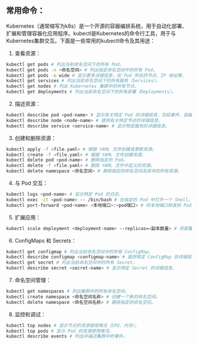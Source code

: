 ## 常用命令：

Kubernetes（通常缩写为k8s）是一个开源的容器编排系统，用于自动化部署、扩展和管理容器化应用程序。kubectl是Kubernetes的命令行工具，用于与Kubernetes集群交互。下面是一些常用的kubectl命令及其用途：
1. 查看资源：

  ```bash
  kubectl get pods # 列出当前命名空间下的所有 Pod。
  kubectl get pods -n <命名空间> # 列出指定命名空间中的所有 Pod。
  kubectl get pods -o wide # 显示更多详细信息，如 Pod 所在的节点、IP 地址等。
  kubectl get services # 列出当前命名空间下的所有服务（Services）。
  kubectl get nodes # 列出 Kubernetes 集群中的所有节点。
  kubectl get deployments # 列出当前命名空间下的所有部署（Deployments）。
  ```

2. 描述资源：

  ```bash
  kubectl describe pod <pod-name> # 显示有关特定 Pod 的详细信息，包括事件、容器状态和配置详情。
  kubectl describe node <node-name> # 提供有关特定节点的详细信息。
  kubectl describe service <service-name> # 显示特定服务的详细信息。
  ```

3. 创建和删除资源：

  ```bash
  kubectl apply -f <file.yaml> # 根据 YAML 文件创建或更新资源。
  kubectl create -f <file.yaml> # 根据 YAML 文件创建资源。
  kubectl delete pod <pod-name> # 删除指定的 Pod。
  kubectl delete -f <file.yaml> # 删除 YAML 文件中定义的资源。
  kubectl delete namespace <命名空间> # 删除指定的命名空间及其中的所有资源。
  ```

4. 与 Pod 交互：

  ```bash
  kubectl logs <pod-name> # 显示特定 Pod 的日志。
  kubectl exec -it <pod-name> -- /bin/bash # 在指定的 Pod 中打开一个 Shell，进行交互式调试。
  kubectl port-forward <pod-name> <本地端口>:<pod端口> # 将本地端口转发到 Pod 的指定端口。
  ```

5. 扩展应用：

  ```bash
  kubectl scale deployment <deployment-name> --replicas=<副本数量> # 将部署的副本数量扩展到指定数量。
  ```

6. ConfigMaps 和 Secrets：

  ```bash
  kubectl get configmap # 列出当前命名空间中的所有 ConfigMap。
  kubectl describe configmap <configmap-name> # 提供特定 ConfigMap 的详细信息。
  kubectl get secret # 列出当前命名空间中的所有 Secret。
  kubectl describe secret <secret-name> # 显示特定 Secret 的详细信息。
  ```

7. 命名空间管理：

  ```bash
  kubectl get namespaces # 列出集群中的所有命名空间。
  kubectl create namespace <命名空间名称> # 创建一个新的命名空间。
  kubectl delete namespace <命名空间名称> # 删除指定的命名空间。
  ```

8. 监控和调试：

  ```bash
  kubectl top nodes # 显示节点的资源使用情况（CPU、内存）。
  kubectl top pods # 显示 Pod 的资源使用情况。
  kubectl describe events # 列出并描述集群中的事件。
  ```